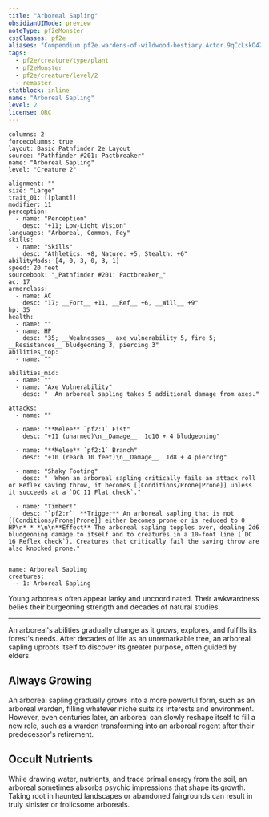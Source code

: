 ```yaml
---
title: "Arboreal Sapling"
obsidianUIMode: preview
noteType: pf2eMonster
cssClasses: pf2e
aliases: "Compendium.pf2e.wardens-of-wildwood-bestiary.Actor.9qCcLskO4Z3nkBD6" 
tags:
  - pf2e/creature/type/plant
  - pf2eMonster
  - pf2e/creature/level/2
  - remaster
statblock: inline
name: "Arboreal Sapling"
level: 2
license: ORC
---
```


```statblock
columns: 2
forcecolumns: true
layout: Basic Pathfinder 2e Layout
source: "Pathfinder #201: Pactbreaker"
name: "Arboreal Sapling"
level: "Creature 2"

alignment: ""
size: "Large"
trait_01: [[plant]]
modifier: 11
perception:
  - name: "Perception"
    desc: "+11; Low-Light Vision"
languages: "Arboreal, Common, Fey"
skills:
  - name: "Skills"
    desc: "Athletics: +8, Nature: +5, Stealth: +6"
abilityMods: [4, 0, 3, 0, 3, 1]
speed: 20 feet
sourcebook: "_Pathfinder #201: Pactbreaker_"
ac: 17
armorclass:
  - name: AC
    desc: "17; __Fort__ +11, __Ref__ +6, __Will__ +9"
hp: 35
health:
  - name: ""
  - name: HP
    desc: "35; __Weaknesses__ axe vulnerability 5, fire 5; __Resistances__ bludgeoning 3, piercing 3"
abilities_top:
  - name: ""

abilities_mid:
  - name: ""
  - name: "Axe Vulnerability"
    desc: "  An arboreal sapling takes 5 additional damage from axes."

attacks:
  - name: ""

  - name: "**Melee** `pf2:1` Fist"
    desc: "+11 (unarmed)\n__Damage__  1d10 + 4 bludgeoning"

  - name: "**Melee** `pf2:1` Branch"
    desc: "+10 (reach 10 feet)\n__Damage__  1d8 + 4 piercing"

  - name: "Shaky Footing"
    desc: "  When an arboreal sapling critically fails an attack roll or Reflex saving throw, it becomes [[Conditions/Prone|Prone]] unless it succeeds at a `DC 11 Flat check`."

  - name: "Timber!"
    desc: "`pf2:r`  **Trigger** An arboreal sapling that is not [[Conditions/Prone|Prone]] either becomes prone or is reduced to 0 HP\n* * *\n\n**Effect** The arboreal sapling topples over, dealing 2d6 bludgeoning damage to itself and to creatures in a 10-foot line (`DC 16 Reflex check`). Creatures that critically fail the saving throw are also knocked prone."
 
```

```encounter-table
name: Arboreal Sapling
creatures:
  - 1: Arboreal Sapling
```



Young arboreals often appear lanky and uncoordinated. Their awkwardness belies their burgeoning strength and decades of natural studies.

* * *

An arboreal's abilities gradually change as it grows, explores, and fulfills its forest's needs. After decades of life as an unremarkable tree, an arboreal sapling uproots itself to discover its greater purpose, often guided by elders.

## Always Growing

An arboreal sapling gradually grows into a more powerful form, such as an arboreal warden, filling whatever niche suits its interests and environment. However, even centuries later, an arboreal can slowly reshape itself to fill a new role, such as a warden transforming into an arboreal regent after their predecessor's retirement.

## Occult Nutrients

While drawing water, nutrients, and trace primal energy from the soil, an arboreal sometimes absorbs psychic impressions that shape its growth. Taking root in haunted landscapes or abandoned fairgrounds can result in truly sinister or frolicsome arboreals.
